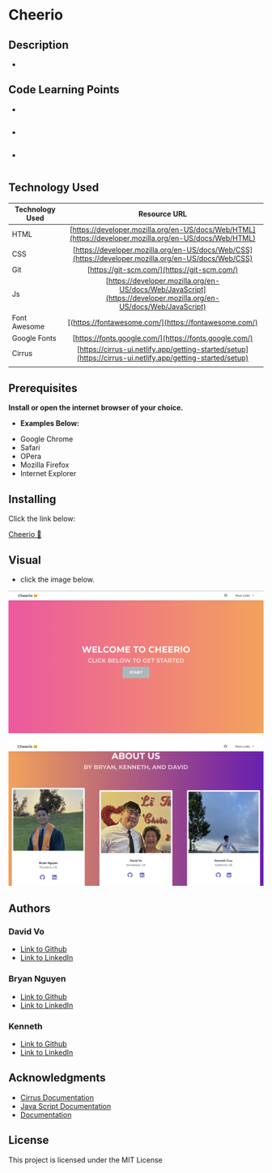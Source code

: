 # **Cheerio**

## Description

* 

## Code Learning Points

* 

```html 

```
* 

```css

```
 
* 

```JavaScript

```


## **Technology Used**

| Technology Used         | Resource URL           | 
| ------------- |:-------------:| 
| HTML    | [https://developer.mozilla.org/en-US/docs/Web/HTML](https://developer.mozilla.org/en-US/docs/Web/HTML)|  
| CSS     | [https://developer.mozilla.org/en-US/docs/Web/CSS](https://developer.mozilla.org/en-US/docs/Web/CSS)      |   
| Git | [https://git-scm.com/](https://git-scm.com/)     |    
| Js  | [https://developer.mozilla.org/en-US/docs/Web/JavaScript](https://developer.mozilla.org/en-US/docs/Web/JavaScript)     |  
|Font Awesome|[(https://fontawesome.com/](https://fontawesome.com/)|
|Google Fonts|[https://fonts.google.com/](https://fonts.google.com/)|
|Cirrus|[https://cirrus-ui.netlify.app/getting-started/setup](https://cirrus-ui.netlify.app/getting-started/setup)|
||[]()|




## **Prerequisites**

**Install or open the internet browser of your choice.**

*  **Examples Below:**

- Google Chrome
- Safari
- OPera
- Mozilla Firefox
- Internet Explorer

## **Installing**

Click the link below: 

[ Cheerio 🤗]()

## **Visual**

* click the image below. 

[![image](./assets/images/main.png)]()

[![Image](./assets/images/about%20us%20.png)]()

## **Authors**

 ### David Vo

- [Link to Github](https://github.com/daevidvo)
- [Link to LinkedIn](https://www.linkedin.com/in/daevidvo/)

 ### Bryan Nguyen

- [Link to Github](https://github.com/bryannguyen9)
- [Link to LinkedIn](https://www.linkedin.com/in/bryannguyen9/)

 ### Kenneth
- [Link to Github](https://github.com/cruzkenneth504)
- [Link to LinkedIn](linkedin.com/in/cruzkenneth504)


## **Acknowledgments**

* [Cirrus Documentation](https://cirrus-ui.netlify.app/docs)
* [Java Script Documentation](https://devdocs.io/javascript/)
* [Documentation]()


## **License**

This project is licensed under the MIT License